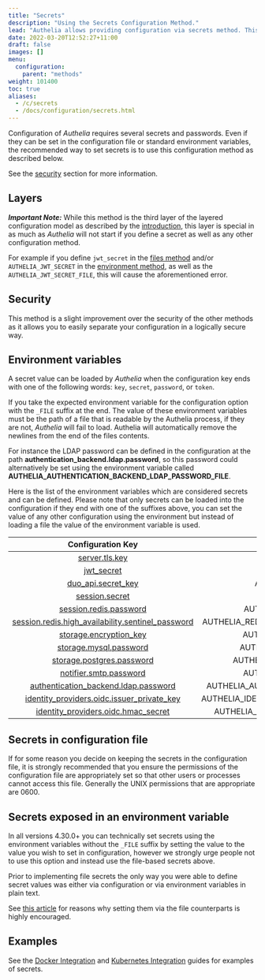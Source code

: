 ```yaml
---
title: "Secrets"
description: "Using the Secrets Configuration Method."
lead: "Authelia allows providing configuration via secrets method. This section describes how to implement this."
date: 2022-03-20T12:52:27+11:00
draft: false
images: []
menu:
  configuration:
    parent: "methods"
weight: 101400
toc: true
aliases:
  - /c/secrets
  - /docs/configuration/secrets.html
---
```


Configuration of *Authelia* requires several secrets and passwords. Even if they can be set in the configuration file or
standard environment variables, the recommended way to set secrets is to use this configuration method as described below.

See the [security](#security) section for more information.

## Layers

*__Important Note:__* While this method is the third layer of the layered configuration model as described by the
[introduction](introduction.md#layers), this layer is special in as much as *Authelia* will not start if you define
a secret as well as any other configuration method.

For example if you define `jwt_secret` in the [files method](files.md) and/or `AUTHELIA_JWT_SECRET` in the
[environment method](environment.md), as well as the `AUTHELIA_JWT_SECRET_FILE`, this will cause the aforementioned error.

## Security

This method is a slight improvement over the security of the other methods as it allows you to easily separate your
configuration in a logically secure way.

## Environment variables

A secret value can be loaded by *Authelia* when the configuration key ends with one of the following words: `key`,
`secret`, `password`, or `token`.

If you take the expected environment variable for the configuration option with the `_FILE` suffix at the end. The value
of these environment variables must be the path of a file that is readable by the Authelia process, if they are not,
*Authelia* will fail to load. Authelia will automatically remove the newlines from the end of the files contents.

For instance the LDAP password can be defined in the configuration
at the path __authentication_backend.ldap.password__, so this password
could alternatively be set using the environment variable called
__AUTHELIA_AUTHENTICATION_BACKEND_LDAP_PASSWORD_FILE__.

Here is the list of the environment variables which are considered secrets and can be defined. Please note that only
secrets can be loaded into the configuration if they end with one of the suffixes above, you can set the value of any
other configuration using the environment but instead of loading a file the value of the environment variable is used.

|                  Configuration Key                  |                   Environment Variable                   |
|:---------------------------------------------------:|:--------------------------------------------------------:|
|                  [server.tls.key]                   |               AUTHELIA_SERVER_TLS_KEY_FILE               |
|                    [jwt_secret]                     |                 AUTHELIA_JWT_SECRET_FILE                 |
|                [duo_api.secret_key]                 |             AUTHELIA_DUO_API_SECRET_KEY_FILE             |
|                  [session.secret]                   |               AUTHELIA_SESSION_SECRET_FILE               |
|              [session.redis.password]               |           AUTHELIA_SESSION_REDIS_PASSWORD_FILE           |
| [session.redis.high_availability.sentinel_password] | AUTHELIA_REDIS_HIGH_AVAILABILITY_SENTINEL_PASSWORD_FILE  |
|              [storage.encryption_key]               |           AUTHELIA_STORAGE_ENCRYPTION_KEY_FILE           |
|              [storage.mysql.password]               |           AUTHELIA_STORAGE_MYSQL_PASSWORD_FILE           |
|             [storage.postgres.password]             |         AUTHELIA_STORAGE_POSTGRES_PASSWORD_FILE          |
|              [notifier.smtp.password]               |           AUTHELIA_NOTIFIER_SMTP_PASSWORD_FILE           |
|       [authentication_backend.ldap.password]        |    AUTHELIA_AUTHENTICATION_BACKEND_LDAP_PASSWORD_FILE    |
|    [identity_providers.oidc.issuer_private_key]     | AUTHELIA_IDENTITY_PROVIDERS_OIDC_ISSUER_PRIVATE_KEY_FILE |
|        [identity_providers.oidc.hmac_secret]        |    AUTHELIA_IDENTITY_PROVIDERS_OIDC_HMAC_SECRET_FILE     |

[server.tls.key]: ../miscellaneous/server.md#key
[jwt_secret]: ../miscellaneous/introduction.md#jwt_secret
[duo_api.secret_key]: ../second-factor/duo.md#secret_key
[session.secret]: ../session/introduction.md#secret
[session.redis.password]: ../session/redis.md#password
[session.redis.high_availability.sentinel_password]: ../session/redis.md#sentinel_password
[storage.encryption_key]: ../storage/introduction.md#encryption_key
[storage.mysql.password]: ../storage/mysql.md#password
[storage.postgres.password]: ../storage/postgres.md#password
[notifier.smtp.password]: ../notifications/smtp.md#password
[authentication_backend.ldap.password]: ../first-factor/ldap.md#password
[identity_providers.oidc.issuer_private_key]: ../identity-providers/open-id-connect.md#issuer_private_key
[identity_providers.oidc.hmac_secret]: ../identity-providers/open-id-connect.md#hmac_secret


## Secrets in configuration file

If for some reason you decide on keeping the secrets in the configuration file, it is strongly recommended that you
ensure the permissions of the configuration file are appropriately set so that other users or processes cannot access
this file. Generally the UNIX permissions that are appropriate are 0600.

## Secrets exposed in an environment variable

In all versions 4.30.0+ you can technically set secrets using the environment variables without the `_FILE` suffix by
setting the value to the value you wish to set in configuration, however we strongly urge people not to use this option
and instead use the file-based secrets above.

Prior to implementing file secrets the only way you were able to define secret values was either via configuration or
via environment variables in plain text.

See [this article](https://diogomonica.com/2017/03/27/why-you-shouldnt-use-env-variables-for-secret-data/) for reasons
why setting them via the file counterparts is highly encouraged.

## Examples

See the [Docker Integration](../../integration/deployment/docker.md) and
[Kubernetes Integration](../../integration/kubernetes/secrets.md) guides for examples of secrets.

